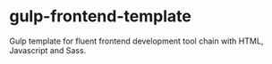 # gulp-frontend-template

Gulp template for fluent frontend development tool chain with HTML, Javascript and Sass.
